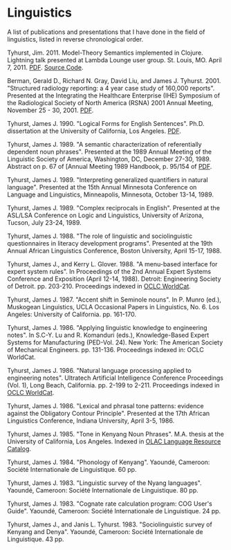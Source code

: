 # Linguistics

A list of publications and presentations that I have done in the field of linguistics, listed in reverse chronological order.

Tyhurst, Jim. 2011. Model-Theory Semantics implemented in Clojure. Lightning talk presented at Lambda Lounge user group. St. Louis, MO. April 7, 2011. [PDF]((./JimTyhurst-ModelTheorySemantics-20110407.pdf)). [Source Code](https://github.com/jimtyhurst/generalized-quantifiers).

Berman, Gerald D., Richard N. Gray, David Liu, and James J. Tyhurst. 2001. "Structured radiology reporting: a 4 year case study of 160,000 reports". Presented at the Integrating the Healthcare Enterprise (IHE) Symposium of the Radiological Society of North America (RSNA) 2001 Annual Meeting, November 25 - 30, 2001. [PDF](./structurad-rsna-2001-16c4efd550c47ca25c3b0afc47cfcd37.pdf).

Tyhurst, James J. 1990. "Logical Forms for English Sentences". Ph.D. dissertation at the University of California, Los Angeles. [PDF](http://www.linguistics.ucla.edu/general/dissertations/Tyhurst.1990.pdf).

Tyhurst, James J. 1989. "A semantic characterization of referentially dependent noun phrases". Presented at the 1989 Annual Meeting of the Linguistic Society of America, Washington, DC, December 27-30, 1989.
Abstract on p. 67 of [Annual Meeting 1989 Handbook, p. 95/154 of [PDF](https://www.linguisticsociety.org/sites/default/files/Ling.%20Society%20of%20America%201989.pdf).

Tyhurst, James J. 1989. "Interpreting generalized quantifiers in natural language". Presented at the 15th Annual Minnesota Conference on Language and Linguistics, Minneapolis, Minnesota, October 13-14, 1989.

Tyhurst, James J. 1989. "Complex reciprocals in English". Presented at the ASL/LSA Conference on Logic and Linguistics, University of Arizona, Tucson, July 23-24, 1989.

Tyhurst, James J. 1988. "The role of linguistic and sociolinguistic questionnaires in literacy development programs". Presented at the 19th Annual African Linguistics Conference, Boston University, April 15-17, 1988.

Tyhurst, James J., and Kerry L. Glover. 1988. "A menu-based interface for expert system rules". In Proceedings of the 2nd Annual Expert Systems Conference and Exposition (April 12-14, 1988). Detroit: Engineering Society of Detroit. pp. 203-210.
Proceedings indexed in [OCLC WorldCat](http://www.worldcat.org/title/2nd-annual-expert-systems-conference-and-exposition-selected-papers-april-12-14-1988-cobo-hall-detroit-michigan/oclc/78781853).

Tyhurst, James J. 1987. "Accent shift in Seminole nouns". In P. Munro (ed.), Muskogean Linguistics, UCLA Occasional Papers in Linguistics, No. 6. Los Angeles: University of California. pp. 161-170.

Tyhurst, James J. 1986. "Applying linguistic knowledge to engineering notes". In S.C-Y. Lu and R. Komanduri (eds.), Knowledge-Based Expert Systems for Manufacturing (PED-Vol. 24). New York: The American Society of Mechanical Engineers. pp. 131-136.
Proceedings indexed in: OCLC WorldCat.

Tyhurst, James J. 1986. "Natural language processing applied to engineering notes". Ultratech Artificial Intelligence Conference Proceedings (Vol. 1), Long Beach, California. pp. 2-199 to 2-211.
Proceedings indexed in [OCLC WorldCat](https://www.worldcat.org/title/ultratech-conference-proceedings-september-22-25-1986-long-beach-california/oclc/978130176&referer=brief_results).

Tyhurst, James J. 1986. "Lexical and phrasal tone patterns: evidence against the Obligatory Contour Principle". Presented at the 17th African Linguistics Conference, Indiana University, April 3-5, 1986.

Tyhurst, James J. 1985. "Tone in Kenyang Noun Phrases". M.A. thesis at the University of California, Los Angeles.
Indexed in [OLAC Language Resource Catalog](http://dla.library.upenn.edu/dla/olac/record.html?id=gial_edu_22494).

Tyhurst, James J. 1984. "Phonology of Kenyang". Yaoundé, Cameroon: Société Internationale de Linguistique. 60 pp.

Tyhurst, James J. 1983. "Linguistic survey of the Nyang languages". Yaoundé, Cameroon: Société Internationale de Linguistique. 80 pp.

Tyhurst, James J. 1983. "Cognate rate calculation program: COG User's Guide". Yaoundé, Cameroon: Société Internationale de Linguistique. 24 pp.

Tyhurst, James J., and Janis L. Tyhurst. 1983. "Sociolinguistic survey of Kenyang and Denya". Yaoundé, Cameroon: Société Internationale de Linguistique. 43 pp.
